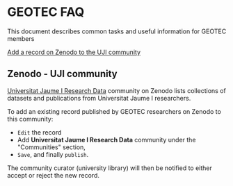 # GEOTEC FAQ

This document describes common tasks and useful information for GEOTEC members 

[Add a record on Zenodo to the UJI community](#Zenodo-UJI-community)


## Zenodo - UJI community

[Universitat Jaume I Research Data](https://zenodo.org/communities/universitatjaumei/) community on Zenodo lists collections of datasets and publications from Universitat Jaume I researchers.


To add an existing record published by GEOTEC researchers on Zenodo to this community:

- `Edit` the record
- Add **Universitat Jaume I Research Data** community under the "Communities" section, 
- `Save`, and finally `publish`.

The community curator (university library) will then be notified to either accept or reject the new record.
